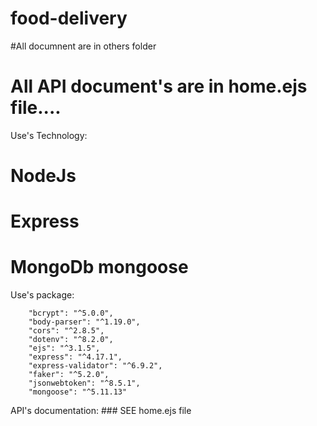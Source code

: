 # food-delivery

#All documnent are in others folder

# All API document's are in home.ejs file....
Use's Technology:
# NodeJs
# Express
# MongoDb mongoose

Use's package:

        "bcrypt": "^5.0.0",
        "body-parser": "^1.19.0",
        "cors": "^2.8.5",
        "dotenv": "^8.2.0",
        "ejs": "^3.1.5",
        "express": "^4.17.1",
        "express-validator": "^6.9.2",
        "faker": "^5.2.0",
        "jsonwebtoken": "^8.5.1",
        "mongoose": "^5.11.13"

API's documentation:
        ### SEE home.ejs file
